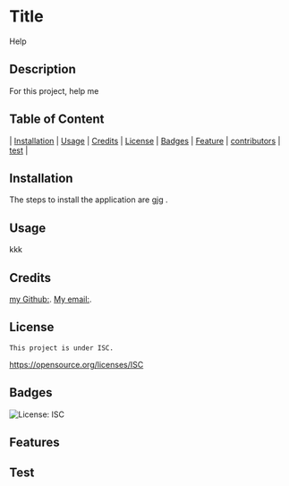 
  # Title
  Help

 ## Description
 For this project, help me

 ## Table of Content
 | [Installation](#installation) |
 [Usage](#usage) |
 [Credits](#credits) |
 [License](#license) |
 [Badges](#badges) |
 [Feature](#features) |
 [contributors](#contributors) |
 [test](#test) |

 ## Installation
 The steps to install the application are gjg .

 ## Usage
 kkk

 ## Credits
[my Github:](https://www.github.com/k).
 [My email:](mailto:k).

 ## License
 
    This project is under ISC.
 https://opensource.org/licenses/ISC

 ## Badges
 ![License: ISC](https://img.shields.io/badge/ISC-green.svg)

 ## Features

 ## Test

